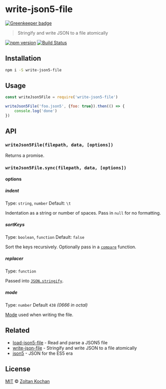 # write-json5-file

[![Greenkeeper badge](https://badges.greenkeeper.io/zkochan/write-json5-file.svg)](https://greenkeeper.io/)

> Stringify and write JSON to a file atomically

<!--@shields('npm', 'travis')-->
[![npm version](https://img.shields.io/npm/v/write-json5-file.svg)](https://www.npmjs.com/package/write-json5-file) [![Build Status](https://img.shields.io/travis/zkochan/write-json5-file/master.svg)](https://travis-ci.org/zkochan/write-json5-file)
<!--/@-->

## Installation

```sh
npm i -S write-json5-file
```

## Usage

```js
const writeJson5File = require('write-json5-file')

writeJson5File('foo.json5', {foo: true}).then(() => {
	console.log('done')
})
```

## API

### `writeJson5File(filepath, data, [options])`

Returns a promise.

### `writeJson5File.sync(filepath, data, [options])`

#### options

##### indent

Type: `string`, `number`
Default: `\t`

Indentation as a string or number of spaces.
Pass in `null` for no formatting.

##### sortKeys

Type: `boolean`, `function`
Default: `false`

Sort the keys recursively.
Optionally pass in a [`compare`](https://developer.mozilla.org/en-US/docs/Web/JavaScript/Reference/Global_Objects/Array/sort) function.

##### replacer

Type: `function`

Passed into [`JSON.stringify`](https://developer.mozilla.org/en-US/docs/Web/JavaScript/Reference/Global_Objects/JSON/stringify#The_replacer_parameter).

##### mode

Type: `number`
Default `438` _(0666 in octal)_

[Mode](https://en.wikipedia.org/wiki/File_system_permissions#Numeric_notation) used when writing the file.

## Related

- [load-json5-file](https://github.com/zkochan/load-json5-file) - Read and parse a JSON5 file
- [write-json-file](https://github.com/sindresorhus/write-json-file) - Stringify and write JSON to a file atomically
- [json5](https://github.com/json5/json5) - JSON for the ES5 era

## License

[MIT](./LICENSE) © [Zoltan Kochan](https://www.kochan.io)
